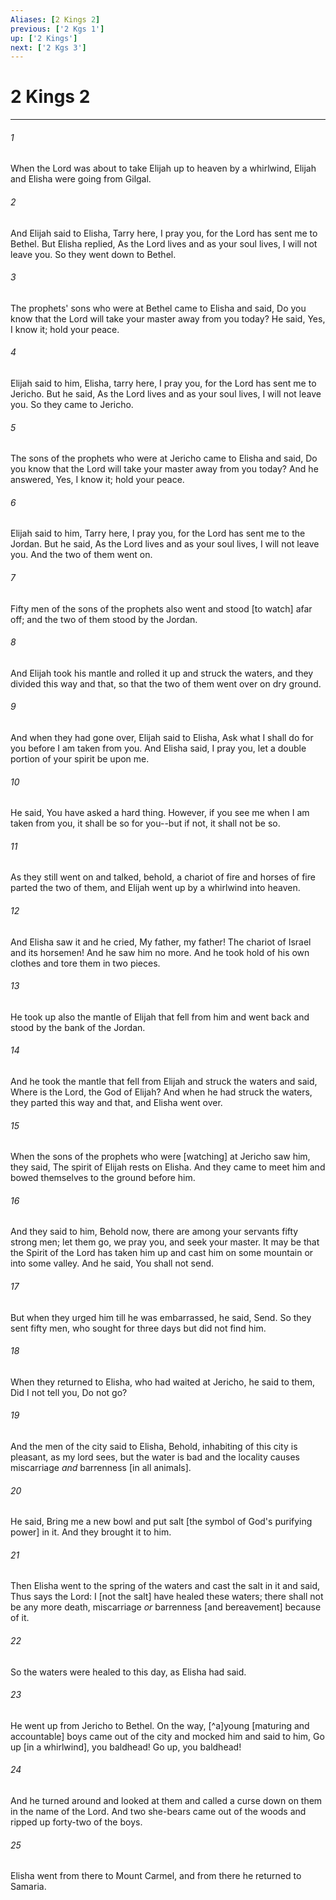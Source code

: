 ```yaml
---
Aliases: [2 Kings 2]
previous: ['2 Kgs 1']
up: ['2 Kings']
next: ['2 Kgs 3']
---
```

# 2 Kings 2

***














###### 1 






When the Lord was about to take Elijah up to heaven by a whirlwind, Elijah and Elisha were going from Gilgal. 













###### 2 






And Elijah said to Elisha, Tarry here, I pray you, for the Lord has sent me to Bethel. But Elisha replied, As the Lord lives and as your soul lives, I will not leave you. So they went down to Bethel. 













###### 3 






The prophets' sons who were at Bethel came to Elisha and said, Do you know that the Lord will take your master away from you today? He said, Yes, I know it; hold your peace. 













###### 4 






Elijah said to him, Elisha, tarry here, I pray you, for the Lord has sent me to Jericho. But he said, As the Lord lives and as your soul lives, I will not leave you. So they came to Jericho. 













###### 5 






The sons of the prophets who were at Jericho came to Elisha and said, Do you know that the Lord will take your master away from you today? And he answered, Yes, I know it; hold your peace. 













###### 6 






Elijah said to him, Tarry here, I pray you, for the Lord has sent me to the Jordan. But he said, As the Lord lives and as your soul lives, I will not leave you. And the two of them went on. 













###### 7 






Fifty men of the sons of the prophets also went and stood [to watch] afar off; and the two of them stood by the Jordan. 













###### 8 






And Elijah took his mantle and rolled it up and struck the waters, and they divided this way and that, so that the two of them went over on dry ground. 













###### 9 






And when they had gone over, Elijah said to Elisha, Ask what I shall do for you before I am taken from you. And Elisha said, I pray you, let a double portion of your spirit be upon me. 













###### 10 






He said, You have asked a hard thing. However, if you see me when I am taken from you, it shall be so for you--but if not, it shall not be so. 













###### 11 






As they still went on and talked, behold, a chariot of fire and horses of fire parted the two of them, and Elijah went up by a whirlwind into heaven. 













###### 12 






And Elisha saw it and he cried, My father, my father! The chariot of Israel and its horsemen! And he saw him no more. And he took hold of his own clothes and tore them in two pieces. 













###### 13 






He took up also the mantle of Elijah that fell from him and went back and stood by the bank of the Jordan. 













###### 14 






And he took the mantle that fell from Elijah and struck the waters and said, Where is the Lord, the God of Elijah? And when he had struck the waters, they parted this way and that, and Elisha went over. 













###### 15 






When the sons of the prophets who were [watching] at Jericho saw him, they said, The spirit of Elijah rests on Elisha. And they came to meet him and bowed themselves to the ground before him. 













###### 16 






And they said to him, Behold now, there are among your servants fifty strong men; let them go, we pray you, and seek your master. It may be that the Spirit of the Lord has taken him up and cast him on some mountain or into some valley. And he said, You shall not send. 













###### 17 






But when they urged him till he was embarrassed, he said, Send. So they sent fifty men, who sought for three days but did not find him. 













###### 18 






When they returned to Elisha, who had waited at Jericho, he said to them, Did I not tell you, Do not go? 













###### 19 






And the men of the city said to Elisha, Behold, inhabiting of this city is pleasant, as my lord sees, but the water is bad and the locality causes miscarriage _and_ barrenness [in all animals]. 













###### 20 






He said, Bring me a new bowl and put salt [the symbol of God's purifying power] in it. And they brought it to him. 













###### 21 






Then Elisha went to the spring of the waters and cast the salt in it and said, Thus says the Lord: I [not the salt] have healed these waters; there shall not be any more death, miscarriage _or_ barrenness [and bereavement] because of it. 













###### 22 






So the waters were healed to this day, as Elisha had said. 













###### 23 






He went up from Jericho to Bethel. On the way, [^a]young [maturing and accountable] boys came out of the city and mocked him and said to him, Go up [in a whirlwind], you baldhead! Go up, you baldhead! 













###### 24 






And he turned around and looked at them and called a curse down on them in the name of the Lord. And two she-bears came out of the woods and ripped up forty-two of the boys. 













###### 25 






Elisha went from there to Mount Carmel, and from there he returned to Samaria.
